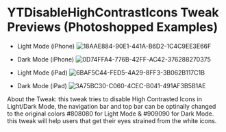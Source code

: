 # YTDisableHighContrastIcons Tweak Previews (Photoshopped Examples)

- Light Mode (iPhone)
![18AAE884-90E1-441A-B6D2-1C4C9EE3E66F](https://user-images.githubusercontent.com/78001398/169715628-f8fbbc8e-834e-4160-840f-398f60d144a4.jpeg)

- Dark Mode (iPhone)
![0D74FFA4-776B-42FF-AC42-376288270375](https://user-images.githubusercontent.com/78001398/169715688-5d56d7d6-3116-45ac-bb0f-b650d2bc6104.jpeg)

- Light Mode (iPad)
![6BAF5C44-FED5-4A29-8FF3-3B062B117C1B](https://user-images.githubusercontent.com/78001398/169717456-f2a8e5b9-740c-4e60-96d7-50d4946abd0e.png)


- Dark Mode (iPad)
![3A75BC30-C060-4CEC-B041-491AF3B5B1AE](https://user-images.githubusercontent.com/78001398/169716781-cf2b4838-8a61-4c11-88fd-1746b4b46a86.png)

About the Tweak: this tweak tries to disable High Contrasted Icons in Light/Dark Mode, the navigation bar and top bar can be optinally changed to the original colors #808080 for Light Mode & #909090 for Dark Mode. this tweak will help users that get their eyes strained from the white icons.
